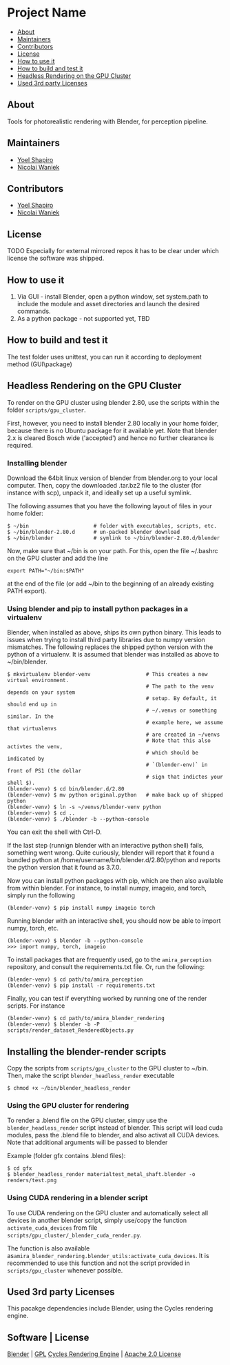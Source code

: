 # Project Name

* [About](#about)
* [Maintainers](#maintainers)
* [Contributors](#contributors)
* [License](#license)
* [How to use it](#use)
* [How to build and test it](#build)
* [Headless Rendering on the GPU Cluster](#clusterrendering)
* [Used 3rd party Licenses](#licenses)

## About<a name="about"></a>

Tools for photorealistic rendering with Blender, for perception pipeline.

## Maintainers<a name="maintainers"></a>

* [Yoel Shapiro](mailto:Yoel.Shapiro@il.bosch.com)
* [Nicolai Waniek](mailto:Nicolai.Waniek@de.bosch.com)

## Contributors<a name="contributors"></a>

* [Yoel Shapiro](mailto:Yoel.Shapiro@il.bosch.com)
* [Nicolai Waniek](mailto:Nicolai.Waniek@de.bosch.com)

## License<a name="license"></a>

TODO
Especially for external mirrored repos it has to be clear under which license
the software was shipped.

## How to use it<a name="use"></a>

1. Via GUI - install Blender, open a python window, set system.path to include the module and asset directories and launch the desired commands.
2. As a python package - not supported yet, TBD

## How to build and test it<a name="build"></a>

The test folder uses unittest, you can run it according to deployment method (GUI\package)



## Headless Rendering on the GPU Cluster<a name="clusterrendering"></a>

To render on the GPU cluster using blender 2.80, use the scripts within the
folder `scripts/gpu_cluster`.

First, however, you need to install blender 2.80 locally in your home folder,
because there is no Ubuntu package for it available yet. Note that blender 2.x
is cleared Bosch wide ('accepted') and hence no further clearance is required.


### Installing blender

Download the 64bit linux version of blender from blender.org to your local
computer. Then, copy the downloaded .tar.bz2 file to the cluster (for
instance with scp), unpack it, and ideally set up a useful symlink.

The following assumes that you have the following layout of files in your home
folder:

    $ ~/bin                     # folder with executables, scripts, etc.
    $ ~/bin/blender-2.80.d      # un-packed blender download
    $ ~/bin/blender             # symlink to ~/bin/blender-2.80.d/blender

Now, make sure that ~/bin is on your path. For this, open the file ~/.bashrc on
the GPU cluster and add the line

    export PATH="~/bin:$PATH"

at the end of the file (or add ~/bin to the beginning of an already existing
PATH export).


### Using blender and pip to install python packages in a virtualenv

Blender, when installed as above, ships its own python binary. This leads to
issues when trying to install third party libraries due to numpy version
mismatches. The following replaces the shipped python version with the python of
a virtualenv. It is assumed that blender was installed as above to
~/bin/blender.

    $ mkvirtualenv blender-venv                  # This creates a new virtual environment.
                                                 # The path to the venv depends on your system
                                                 # setup. By default, it should end up in
                                                 # ~/.venvs or something similar. In the
                                                 # example here, we assume that virtualenvs
                                                 # are created in ~/venvs
                                                 # Note that this also activtes the venv,
                                                 # which should be indicated by
                                                 # `(blender-env)` in front of PS1 (the dollar
                                                 # sign that indictes your shell $).
    (blender-venv) $ cd bin/blender.d/2.80
    (blender-venv) $ mv python original.python   # make back up of shipped python
    (blender-venv) $ ln -s ~/venvs/blender-venv python
    (blender-venv) $ cd ..
    (blender-venv) $ ./blender -b --python-console

You can exit the shell with Ctrl-D.

If the last step (runnign blender with an interactive python shell) fails,
something went wrong. Quite curiously, blender will report that it found a
bundled python at /home/username/bin/blender.d/2.80/python and reports the
python version that it found as 3.7.0.

Now you can install python packages with pip, which are then also available from
within blender. For instance, to install numpy, imageio, and torch, simply run
the following

    (blender-venv) $ pip install numpy imageio torch

Running blender with an interactive shell, you should now be able to import
numpy, torch, etc.

    (blender-venv) $ blender -b --python-console
    >>> import numpy, torch, imageio

To install packages that are frequently used, go to the `amira_perception`
repository, and consult the requirements.txt file. Or, run the following:

    (blender-venv) $ cd path/to/amira_perception
    (blender-venv) $ pip install -r requirements.txt

Finally, you can test if everything worked by running one of the render scripts.
For instance

    (blender-venv) $ cd path/to/amira_blender_rendering
    (blender-venv) $ blender -b -P scripts/render_dataset_RenderedObjects.py


## Installing the blender-render scripts

Copy the scripts from `scripts/gpu_cluster` to the GPU cluster to ~/bin. Then,
make the script `blender_headless_render` executable

    $ chmod +x ~/bin/blender_headless_render


### Using the GPU cluster for rendering

To render a .blend file on the GPU cluster, simpy use the
`blender_headless_render` script instead of blender. This script will load cuda
modules, pass the .blend file to blender, and also activat all CUDA devices.
Note that additional arguments will be passed to blender

Example (folder gfx contains .blend files):

    $ cd gfx
    $ blender_headless_render materialtest_metal_shaft.blender -o renders/test.png


### Using CUDA rendering in a blender script

To use CUDA rendering on the GPU cluster and automatically select all devices
in another blender script, simply use/copy the function `activate_cuda_devices` from
file `scripts/gpu_cluster/_blender_cuda_render.py`.

The function is also available as`amira_blender_rendering.blender_utils:activate_cuda_devices`.
It is recommended to use this function and not the script provided in
`scripts/gpu_cluster` whenever possible.



## Used 3rd party Licenses<a name="licenses"></a>

This pacakge dependencies include Blender, using the Cycles rendering engine.

Software | License
------------------
[Blender](https://www.blender.org/about/license/) | [GPL](http://www.gnu.org/licenses/gpl-3.0.html)
[Cycles Rendering Engine](https://www.blender.org/about/license/) | [Apache 2.0 License](http://www.apache.org/licenses/LICENSE-2.0.txt)



